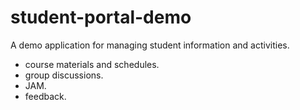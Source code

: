 # student-portal-demo
A demo application for managing student information and activities.

- course materials and schedules.
- group discussions.
- JAM.
- feedback.

